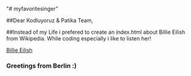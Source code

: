 "# myfavoritesinger" 

##Dear Kodluyoruz & Patika Team,

##Instead of my Life i prefered to create an index.html about Billie Eilish from Wikipedia. While coding especially i like to listen her!

[Billie Eilish](https://en.wikipedia.org/wiki/Billie_Eilish)

### Greetings from Berlin :)
